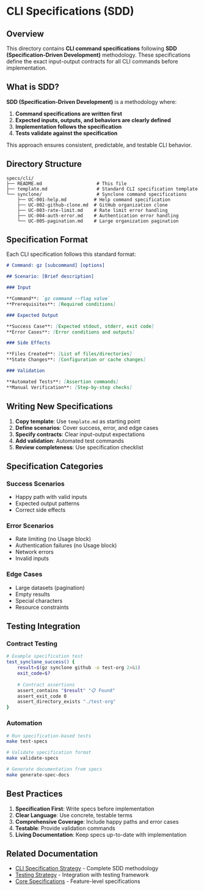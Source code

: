 # CLI Specifications (SDD)

## Overview

This directory contains **CLI command specifications** following **SDD (Specification-Driven Development)** methodology. These specifications define the exact input-output contracts for all CLI commands before implementation.

## What is SDD?

**SDD (Specification-Driven Development)** is a methodology where:

1. **Command specifications are written first**
1. **Expected inputs, outputs, and behaviors are clearly defined**
1. **Implementation follows the specification**
1. **Tests validate against the specification**

This approach ensures consistent, predictable, and testable CLI behavior.

## Directory Structure

```
specs/cli/
├── README.md                    # This file
├── template.md                  # Standard CLI specification template
└── synclone/                    # Synclone command specifications
    ├── UC-001-help.md          # Help command specification
    ├── UC-002-github-clone.md  # GitHub organization clone
    ├── UC-003-rate-limit.md    # Rate limit error handling
    ├── UC-004-auth-error.md    # Authentication error handling
    └── UC-005-pagination.md    # Large organization pagination
```

## Specification Format

Each CLI specification follows this standard format:

```markdown
# Command: gz [subcommand] [options]

## Scenario: [Brief description]

### Input

**Command**: `gz command --flag value`
**Prerequisites**: [Required conditions]

### Expected Output

**Success Case**: [Expected stdout, stderr, exit code]
**Error Cases**: [Error conditions and outputs]

### Side Effects

**Files Created**: [List of files/directories]
**State Changes**: [Configuration or cache changes]

### Validation

**Automated Tests**: [Assertion commands]
**Manual Verification**: [Step-by-step checks]
```

## Writing New Specifications

1. **Copy template**: Use `template.md` as starting point
1. **Define scenarios**: Cover success, error, and edge cases
1. **Specify contracts**: Clear input-output expectations
1. **Add validation**: Automated test commands
1. **Review completeness**: Use specification checklist

## Specification Categories

### Success Scenarios

- Happy path with valid inputs
- Expected output patterns
- Correct side effects

### Error Scenarios

- Rate limiting (no Usage block)
- Authentication failures (no Usage block)
- Network errors
- Invalid inputs

### Edge Cases

- Large datasets (pagination)
- Empty results
- Special characters
- Resource constraints

## Testing Integration

### Contract Testing

```bash
# Example specification test
test_synclone_success() {
    result=$(gz synclone github -o test-org 2>&1)
    exit_code=$?
    
    # Contract assertions
    assert_contains "$result" "📋 Found"
    assert_exit_code 0
    assert_directory_exists "./test-org"
}
```

### Automation

```bash
# Run specification-based tests
make test-specs

# Validate specification format
make validate-specs

# Generate documentation from specs
make generate-spec-docs
```

## Best Practices

1. **Specification First**: Write specs before implementation
1. **Clear Language**: Use concrete, testable terms
1. **Comprehensive Coverage**: Include happy paths and error cases
1. **Testable**: Provide validation commands
1. **Living Documentation**: Keep specs up-to-date with implementation

## Related Documentation

- [CLI Specification Strategy](../../docs/60-development/68-cli-specification-strategy.md) - Complete SDD methodology
- [Testing Strategy](../../docs/60-development/67-testing-strategy.md) - Integration with testing framework
- [Core Specifications](../core/) - Feature-level specifications

